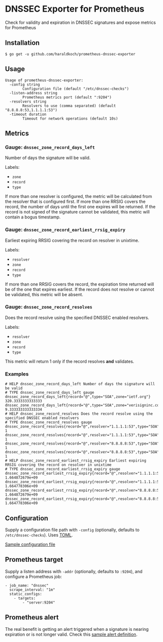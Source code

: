 # DNSSEC Exporter for Prometheus

Check for validity and expiration in DNSSEC signatures and expose metrics for Prometheus

## Installation

    $ go get -u github.com/haraldkoch/prometheus-dnssec-exporter

## Usage

    Usage of prometheus-dnssec-exporter:
      -config string
        	Configuration file (default "/etc/dnssec-checks")
      -listen-address string
        	Prometheus metrics port (default ":9204")
      -resolvers string
        	Resolvers to use (comma separated) (default "8.8.8.8:53,1.1.1.1:53")
      -timeout duration
        	Timeout for network operations (default 10s)

## Metrics

### Gauge: `dnssec_zone_record_days_left`

Number of days the signature will be valid.

Labels:

* `zone`
* `record`
* `type`

If more than one resolver is configured, the metric will be calculated from the
resolver that is configured first.  If more than one RRSIG covers the record,
the number of days until the first one expires will be returned.  If the record
is not signed of the signature cannot be validated, this metric will contain a
bogus timestamp.

### Gauge: `dnssec_zone_record_earliest_rrsig_expiry`

Earliest expiring RRSIG covering the record on resolver in unixtime.

Labels:

* `resolver`
* `zone`
* `record`
* `type`

If more than one RRSIG covers the record, the expiration time returned will be
of the one that expires earliest.  If the record does not resolve or cannot be
validated, this metric will be absent.

### Gauge: `dnssec_zone_record_resolves`

Does the record resolve using the specified DNSSEC enabled resolvers.

Labels:

* `resolver`
* `zone`
* `record`
* `type`

This metric will return 1 only if the record resolves **and** validates.

### Examples

    # HELP dnssec_zone_record_days_left Number of days the signature will be valid
    # TYPE dnssec_zone_record_days_left gauge
    dnssec_zone_record_days_left{record="@",type="SOA",zone="ietf.org"} 320.3333333333333
    dnssec_zone_record_days_left{record="@",type="SOA",zone="verisigninc.com"} 9.333333333333334
    # HELP dnssec_zone_record_resolves Does the record resolve using the specified DNSSEC enabled resolvers
    # TYPE dnssec_zone_record_resolves gauge
    dnssec_zone_record_resolves{record="@",resolver="1.1.1.1:53",type="SOA",zone="ietf.org"} 1
    dnssec_zone_record_resolves{record="@",resolver="1.1.1.1:53",type="SOA",zone="verisigninc.com"} 1
    dnssec_zone_record_resolves{record="@",resolver="8.8.8.8:53",type="SOA",zone="ietf.org"} 1
    dnssec_zone_record_resolves{record="@",resolver="8.8.8.8:53",type="SOA",zone="verisigninc.com"} 1
    # HELP dnssec_zone_record_earliest_rrsig_expiry Earliest expiring RRSIG covering the record on resolver in unixtime
    # TYPE dnssec_zone_record_earliest_rrsig_expiry gauge
    dnssec_zone_record_earliest_rrsig_expiry{record="@",resolver="1.1.1.1:53",type="SOA",zone="ietf.org"} 1.664872679e+09
    dnssec_zone_record_earliest_rrsig_expiry{record="@",resolver="1.1.1.1:53",type="SOA",zone="verisigninc.com"} 1.664778306e+09
    dnssec_zone_record_earliest_rrsig_expiry{record="@",resolver="8.8.8.8:53",type="SOA",zone="ietf.org"} 1.664872679e+09
    dnssec_zone_record_earliest_rrsig_expiry{record="@",resolver="8.8.8.8:53",type="SOA",zone="verisigninc.com"} 1.664778306e+09

## Configuration

Supply a configuration file path with `-config` (optionally, defaults to `/etc/dnssec-checks`). Uses [TOML](https://github.com/toml-lang/toml).

[Sample configuration file](config.sample)

## Prometheus target

Supply a listen address with `-addr` (optionally, defaults to `:9204`), and configure a Prometheus job:

    - job_name: "dnssec"
      scrape_interval: "1m"
      static_configs:
        - targets:
            - "server:9204"

## Prometheus alert

The real benefit is getting an alert triggered when a signature is nearing expiration or is not longer valid. Check this [sample alert definition](dnssec.rules).
